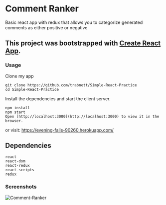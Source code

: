 # Comment Ranker
Basic react app with redux that allows you to categorize generated comments as either positive or negative

This project was bootstrapped with [Create React App](https://github.com/facebookincubator/create-react-app).
--

### Usage

Clone my app

```
git clone https://github.com/trabnett/Simple-React-Practice
cd Simple-React-Practice

```

Install the dependencies and start the client server.

```
npm install
npm start
Open [http://localhost:3000](http://localhost:3000) to view it in the browser.

```
or visit: https://evening-falls-90260.herokuapp.com/

## Dependencies
    react
    react-dom
    react-redux
    react-scripts
    redux

### Screenshots
![Comment-Ranker](https://media.giphy.com/media/2xFZRX74Sk7f0nZgtk/giphy.gif)

